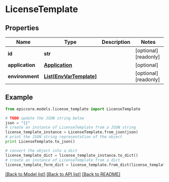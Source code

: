 # LicenseTemplate


## Properties

Name | Type | Description | Notes
------------ | ------------- | ------------- | -------------
**id** | **str** |  | [optional] [readonly] 
**application** | [**Application**](Application.md) |  | [optional] 
**environment** | [**List[EnvVarTemplate]**](EnvVarTemplate.md) |  | [optional] [readonly] 

## Example

```python
from epiccore.models.license_template import LicenseTemplate

# TODO update the JSON string below
json = "{}"
# create an instance of LicenseTemplate from a JSON string
license_template_instance = LicenseTemplate.from_json(json)
# print the JSON string representation of the object
print LicenseTemplate.to_json()

# convert the object into a dict
license_template_dict = license_template_instance.to_dict()
# create an instance of LicenseTemplate from a dict
license_template_form_dict = license_template.from_dict(license_template_dict)
```
[[Back to Model list]](../README.md#documentation-for-models) [[Back to API list]](../README.md#documentation-for-api-endpoints) [[Back to README]](../README.md)


